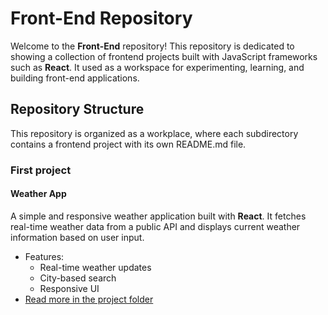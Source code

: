 # Front-End Repository

Welcome to the **Front-End** repository! This repository is dedicated to showing a collection of frontend projects built with JavaScript frameworks such as **React**. It used as a workspace for experimenting, learning, and building front-end applications.

## Repository Structure

This repository is organized as a workplace, where each subdirectory contains a  frontend project with its own README.md file.

### First project

####  Weather App
A simple and responsive weather application built with **React**. It fetches real-time weather data from a public API and displays current weather information based on user input.

- Features:
  - Real-time weather updates
  - City-based search
  - Responsive UI
- [Read more in the project folder](./Weather-App/README.md)



